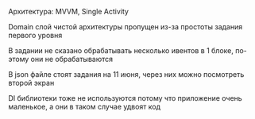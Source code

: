 Архитектура: MVVM, Single Activity

Domain слой чистой архитектуры пропущен из-за простоты задания первого уровня

В задании не сказано обрабатывать несколько ивентов в 1 блоке, по-этому они не обрабатываются

В json файле стоят задания на 11 июня, через них можно посмотреть второй экран

DI библиотеки тоже не используются потому что приложение очень маленькое, а они в таком случае удвоят код

